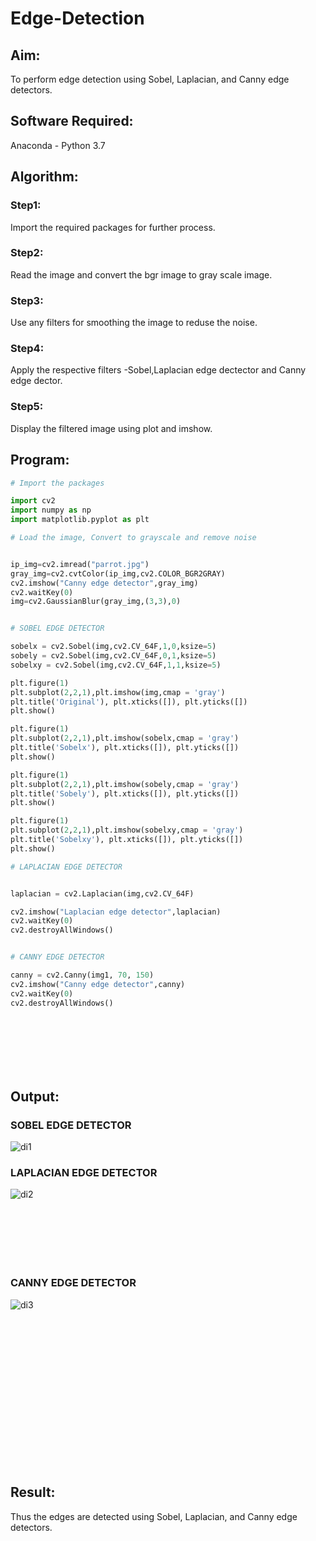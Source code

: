# Edge-Detection
## Aim:
To perform edge detection using Sobel, Laplacian, and Canny edge detectors.

## Software Required:
Anaconda - Python 3.7

## Algorithm:
### Step1:
Import the required packages for further process.


### Step2:
Read the image and convert the bgr image to gray scale image.

### Step3:
Use any filters for smoothing the image to reduse the noise.

### Step4:
Apply the respective filters -Sobel,Laplacian edge dectector and Canny edge dector.

### Step5:
Display the filtered image using plot and imshow.

 
## Program:

``` Python
# Import the packages

import cv2
import numpy as np
import matplotlib.pyplot as plt

# Load the image, Convert to grayscale and remove noise


ip_img=cv2.imread("parrot.jpg")
gray_img=cv2.cvtColor(ip_img,cv2.COLOR_BGR2GRAY)
cv2.imshow("Canny edge detector",gray_img)
cv2.waitKey(0)
img=cv2.GaussianBlur(gray_img,(3,3),0)


# SOBEL EDGE DETECTOR

sobelx = cv2.Sobel(img,cv2.CV_64F,1,0,ksize=5)
sobely = cv2.Sobel(img,cv2.CV_64F,0,1,ksize=5)
sobelxy = cv2.Sobel(img,cv2.CV_64F,1,1,ksize=5)

plt.figure(1)
plt.subplot(2,2,1),plt.imshow(img,cmap = 'gray')
plt.title('Original'), plt.xticks([]), plt.yticks([])
plt.show()

plt.figure(1)
plt.subplot(2,2,1),plt.imshow(sobelx,cmap = 'gray')
plt.title('Sobelx'), plt.xticks([]), plt.yticks([])
plt.show()

plt.figure(1)
plt.subplot(2,2,1),plt.imshow(sobely,cmap = 'gray')
plt.title('Sobely'), plt.xticks([]), plt.yticks([])
plt.show()

plt.figure(1)
plt.subplot(2,2,1),plt.imshow(sobelxy,cmap = 'gray')
plt.title('Sobelxy'), plt.xticks([]), plt.yticks([])
plt.show()

# LAPLACIAN EDGE DETECTOR


laplacian = cv2.Laplacian(img,cv2.CV_64F)

cv2.imshow("Laplacian edge detector",laplacian)
cv2.waitKey(0)
cv2.destroyAllWindows()


# CANNY EDGE DETECTOR

canny = cv2.Canny(img1, 70, 150)
cv2.imshow("Canny edge detector",canny)
cv2.waitKey(0)
cv2.destroyAllWindows()
```

## <br/><br/><br/><br/>Output:
### SOBEL EDGE DETECTOR
![di1](https://user-images.githubusercontent.com/75235789/168871322-8af3ee77-0813-422e-bd0a-c12cd9409436.jpg)


### LAPLACIAN EDGE DETECTOR
![di2](https://user-images.githubusercontent.com/75235789/168871365-f902b403-3c06-4064-a7b8-610b8ebb7b9b.jpg)


### <br/><br/><br/><br/><br/>CANNY EDGE DETECTOR
![di3](https://user-images.githubusercontent.com/75235789/168871380-8b6db311-c468-4d00-8c30-f1b63ef5fdeb.jpg)


## <br/><br/><br/><br/><br/><br/><br/><br/><br/><br/>Result:
Thus the edges are detected using Sobel, Laplacian, and Canny edge detectors.

